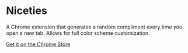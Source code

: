 Niceties
========

A Chrome extension that generates a random compliment every time you open a new tab. Allows for full color scheme customization.

<a href="https://chrome.google.com/webstore/detail/niceties/glfjhfemgfaoeejgphcogkijdfdebffm">Get it on the Chrome Store</a>